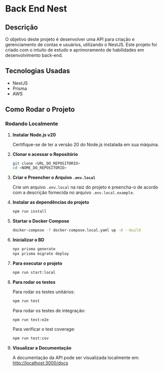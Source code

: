 # Back End Nest

## Descrição

O objetivo deste projeto é desenvolver uma API para criação e gerenciamento de contas e usuários, utilizando o NestJS. Este projeto foi criado com o intuito de estudo e aprimoramento de habilidades em desenvolvimento back-end.

## Tecnologias Usadas

- NestJS
- Prisma
- AWS

## Como Rodar o Projeto

### Rodando Localmente

1. **Instalar Node.js v20**

   Certifique-se de ter a versão 20 do Node.js instalada em sua máquina.

2. **Clonar e acessar o Repositório**

   ```bash
   git clone <URL_DO_REPOSITORIO>
   cd <NOME_DO_REPOSITORIO>
   ```

3. **Criar e Preencher o Arquivo `.env.local`**

   Crie um arquivo `.env.local` na raiz do projeto e preencha-o de acordo com a descrição fornecida no arquivo `.env.local.example`.

4. **Instalar as dependências do projeto**

   ```bash
   npm run install
   ```

5. **Startar o Docker Compose**

   ```bash
   docker-compose -f docker-compose.local.yaml up -d --build
   ```

6. **Inicializar o BD**

    ```bash
    npx prisma generate
    npx prisma migrate deploy
    ```

7. **Para executar o projeto**

    ```bash
    npm run start:local
    ```

8. **Para rodar os testes**

   Para rodar os testes unitários:

   ```bash
   npm run test
   ```

   Para rodar os testes de integração:

   ```bash
   npm run test:e2e
   ```

   Para verificar o test coverage:
   ```bash
   npm run test:cov
   ```

9. **Visualizar a Documentação**

   A documentação da API pode ser visualizada localmente em: [http://localhost:3000/docs](http://localhost:3000/docs)

